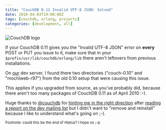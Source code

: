 ```yaml
---
title: "CouchDB 0.11 Invalid UTF-8 JSON: Solved"
date: 2010-04-03T19:00:00Z
tags: [couchdb, erlang, projects]
categories: [development, all]
---
```


![CouchDB logo](/posts/2010-04-03-couchdb-invalid-utf8-json/couchdb.png)

If your CouchDB 0.11 gives you the "Invalid UTF-8 JSON" error on **every** POST
or PUT you issue to it, make sure that in your
`$prefix/usr/lib/couchdb/erlang/lib` there aren't leftovers from previous
installations.

On [our](http://exelab.eu/) dev server, I found there two directories
("couch-0.10" and "mochiweb-r97") from the old 0.10 setup that were causing
this issue.

This applies if you upgraded from source, as you've probably did, because there
aren't too many packages of CouchDB 0.11 as of April 2010 :-).

Huge thanks to [@couchdb](http://twitter.com/couchdb) for [hinting me in the
right direction](http://twitter.com/CouchDB/status/11495632471) after [reading
a report on the dev mailing
list](http://mail-archives.apache.org/mod_mbox/couchdb-dev/201002.mbox/%3c112036548.3241265012630999.JavaMail.jira@brutus.apache.org%3e)
but I didn't want to "remove and reinstall" because I like to understand what's
going on ;-).

<small>Footnote: could this be the end of Hiatus? I hope so ;-p</small>
